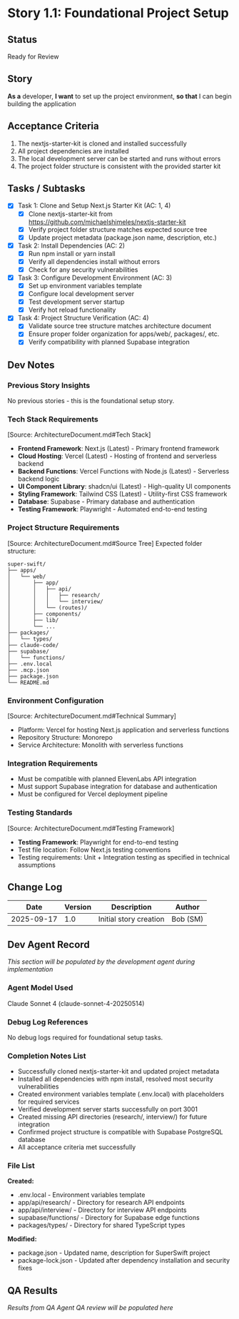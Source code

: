 # Story 1.1: Foundational Project Setup

## Status
Ready for Review

## Story
**As a** developer,
**I want** to set up the project environment,
**so that** I can begin building the application

## Acceptance Criteria
1. The nextjs-starter-kit is cloned and installed successfully
2. All project dependencies are installed
3. The local development server can be started and runs without errors
4. The project folder structure is consistent with the provided starter kit

## Tasks / Subtasks
- [x] Task 1: Clone and Setup Next.js Starter Kit (AC: 1, 4)
  - [x] Clone nextjs-starter-kit from https://github.com/michaelshimeles/nextjs-starter-kit
  - [x] Verify project folder structure matches expected source tree
  - [x] Update project metadata (package.json name, description, etc.)
- [x] Task 2: Install Dependencies (AC: 2)
  - [x] Run npm install or yarn install
  - [x] Verify all dependencies install without errors
  - [x] Check for any security vulnerabilities
- [x] Task 3: Configure Development Environment (AC: 3)
  - [x] Set up environment variables template
  - [x] Configure local development server
  - [x] Test development server startup
  - [x] Verify hot reload functionality
- [x] Task 4: Project Structure Verification (AC: 4)
  - [x] Validate source tree structure matches architecture document
  - [x] Ensure proper folder organization for apps/web/, packages/, etc.
  - [x] Verify compatibility with planned Supabase integration

## Dev Notes

### Previous Story Insights
No previous stories - this is the foundational setup story.

### Tech Stack Requirements
[Source: ArchitectureDocument.md#Tech Stack]
- **Frontend Framework**: Next.js (Latest) - Primary frontend framework
- **Cloud Hosting**: Vercel (Latest) - Hosting of frontend and serverless backend
- **Backend Functions**: Vercel Functions with Node.js (Latest) - Serverless backend logic
- **UI Component Library**: shadcn/ui (Latest) - High-quality UI components
- **Styling Framework**: Tailwind CSS (Latest) - Utility-first CSS framework
- **Database**: Supabase - Primary database and authentication
- **Testing Framework**: Playwright - Automated end-to-end testing

### Project Structure Requirements
[Source: ArchitectureDocument.md#Source Tree]
Expected folder structure:
```
super-swift/
├── apps/
│   └── web/
│       ├── app/
│       │   ├── api/
│       │   │   ├── research/
│       │   │   └── interview/
│       │   └── (routes)/
│       ├── components/
│       ├── lib/
│       └── ...
├── packages/
│   └── types/
├── claude-code/
├── supabase/
│   └── functions/
├── .env.local
├── .mcp.json
├── package.json
└── README.md
```

### Environment Configuration
[Source: ArchitectureDocument.md#Technical Summary]
- Platform: Vercel for hosting Next.js application and serverless functions
- Repository Structure: Monorepo
- Service Architecture: Monolith with serverless functions

### Integration Requirements
- Must be compatible with planned ElevenLabs API integration
- Must support Supabase integration for database and authentication
- Must be configured for Vercel deployment pipeline

### Testing Standards
[Source: ArchitectureDocument.md#Testing Framework]
- **Testing Framework**: Playwright for end-to-end testing
- Test file location: Follow Next.js testing conventions
- Testing requirements: Unit + Integration testing as specified in technical assumptions

## Change Log
| Date | Version | Description | Author |
|------|---------|-------------|---------|
| 2025-09-17 | 1.0 | Initial story creation | Bob (SM) |

## Dev Agent Record
*This section will be populated by the development agent during implementation*

### Agent Model Used
Claude Sonnet 4 (claude-sonnet-4-20250514)

### Debug Log References
No debug logs required for foundational setup tasks.

### Completion Notes List
- Successfully cloned nextjs-starter-kit and updated project metadata
- Installed all dependencies with npm install, resolved most security vulnerabilities  
- Created environment variables template (.env.local) with placeholders for required services
- Verified development server starts successfully on port 3001
- Created missing API directories (research/, interview/) for future integration
- Confirmed project structure is compatible with Supabase PostgreSQL database
- All acceptance criteria met successfully

### File List
**Created:**
- .env.local - Environment variables template
- app/api/research/ - Directory for research API endpoints  
- app/api/interview/ - Directory for interview API endpoints
- supabase/functions/ - Directory for Supabase edge functions
- packages/types/ - Directory for shared TypeScript types

**Modified:**
- package.json - Updated name, description for SuperSwift project
- package-lock.json - Updated after dependency installation and security fixes

## QA Results
*Results from QA Agent QA review will be populated here*
